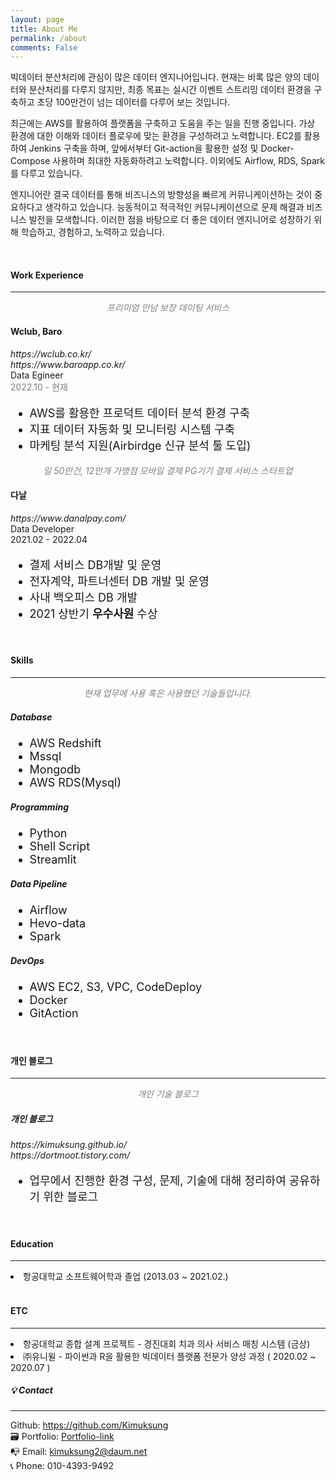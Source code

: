 ```yaml
---
layout: page
title: About Me
permalink: /about
comments: False
---
```


<div class="row justify-content-between">
<div class="col-md-8 pr-5">

<p>
빅데이터 분산처리에 관심이 많은 데이터 엔지니어입니다. 현재는 비록 많은 양의 데이터와 분산처리를 다루지 않지만, 최종 목표는 실시간 이벤트 스트리밍 데이터 환경을 구축하고 초당 100만건이 넘는 데이터를 다루어 보는 것입니다.
</p>

<p>
최근에는 AWS를 활용하여 플랫폼을 구축하고 도움을 주는 일을 진행 중입니다. 가상 환경에 대한 이해와 데이터 플로우에 맞는 환경을 구성하려고 노력합니다. EC2를 활용하여 Jenkins 구축을 하며, 앞에서부터 Git-action을 활용한 설정 및 Docker-Compose 사용하며 최대한 자동화하려고 노력합니다. 이외에도 Airflow, RDS, Spark를 다루고 있습니다. 
</p>

<p>
엔지니어란 결국 데이터를 통해 비즈니스의 방향성을 빠르게 커뮤니케이션하는 것이 중요하다고 생각하고 있습니다. 능동적이고 적극적인 커뮤니케이션으로 문제 해결과 비즈니스 발전을 모색합니다. 이러한 점을 바탕으로 더 좋은 데이터 엔지니어로 성장하기 위해 학습하고, 경험하고, 노력하고 있습니다.
</p>

<br>
<!-- <p class="mb-5"><img class="shadow-lg" src="{{site.baseurl}}/assets/images/mediumish-jekyll-template.png" alt="jekyll template mediumish" /></p>-->
<h4>Work Experience</h4>
<hr>
<div class="subheading mb-3" style="color: gray; text-align: center; font-style: italic;">프리미엄 만남 보장 데이팅 서비스</div>
<div class="row clearfix">
    <div class="col-xs-12 col-sm-12 col-md-5 no-print">
        <h4 class="mb-0">Wclub, Baro</h4>
        <div style="font-style: italic; margin-bottom: 0px;">https://wclub.co.kr/</div>
        <div style="font-style: italic;">https://www.baroapp.co.kr/</div>
        <div class="subheading mb-3" >Data Egineer</div>
        <div class="subheading mb-3" style="color: gray;">2022.10 - 현재</div>
    </div>
<div class="col-xs-12 col-sm-12 col-md-7 col-print-12">
    <ul style="font-size: 18px;">
        <li>AWS를 활용한 프로덕트 데이터 분석 환경 구축</li>
        <li>지표 데이터 자동화 및 모니터링 시스템 구축</li>
        <li>마케팅 분석 지원(Airbirdge 신규 분석 툴 도입)</li>
    </ul>
    </div>
</div>
<div class="subheading mb-3" style="color: gray; text-align: center; font-style: italic;">일 50만건, 12만개 가맹점 모바일 결제 PG기기 결제 서비스 스타트업</div>
<div class="row clearfix">
    <div class="col-xs-12 col-sm-12 col-md-5 no-print">
        <h4 class="mb-0">다날</h4>
        <div style="font-style: italic; margin-bottom: 0px;">https://www.danalpay.com/</div>
        <div class="subheading mb-3" >Data Developer</div>
        <div class="subheading mb-3">2021.02 - 2022.04</div>
    </div>
<div class="col-xs-12 col-sm-12 col-md-7 col-print-12">
    <ul style="font-size: 18px;">
        <li>결제 서비스 DB개발 및 운영</li>
        <li>전자계약, 파트너센터 DB 개발 및 운영</li>
        <li>사내 백오피스 DB 개발</li>
        <li>2021 상반기 <strong>우수사원</strong> 수상</li>
    </ul>
    </div>
</div>
<br>

<h4>Skills</h4>
<hr>
<div class="subheading mb-3" style="color: gray; text-align: center; font-style: italic;">현재 업무에 사용 혹은 사용했던 기술들입니다.</div>
<div class="row clearfix">
    <div class="col-xs-12 col-sm-12 col-md-5 no-print">
        <h5 class="mb-0">Database</h5>
    </div>
    <div class="col-xs-12 col-sm-12 col-md-7 col-print-12">
        <ul style="font-size: 18px;">
            <li>AWS Redshift</li>
            <li>Mssql</li>
            <li>Mongodb</li>
            <li>AWS RDS(Mysql)</li>
        </ul>
        </div>
    <div class="col-xs-12 col-sm-12 col-md-5 no-print">
        <h5 class="mb-0">Programming</h5>
    </div>
    <div class="col-xs-12 col-sm-12 col-md-7 col-print-12">
        <ul style="font-size: 18px;">
            <li>Python</li>
            <li>Shell Script</li>
            <li>Streamlit</li>
        </ul>
        </div>
    <div class="col-xs-12 col-sm-12 col-md-5 no-print">
        <h5 class="mb-0">Data Pipeline</h5>
    </div>
    <div class="col-xs-12 col-sm-12 col-md-7 col-print-12">
        <ul style="font-size: 18px;">
            <li>Airflow</li>
            <li>Hevo-data</li>
            <li>Spark</li>
        </ul>
        </div>
    <div class="col-xs-12 col-sm-12 col-md-5 no-print">
        <h5 class="mb-0">DevOps</h5>
    </div>
    <div class="col-xs-12 col-sm-12 col-md-7 col-print-12">
        <ul style="font-size: 18px;">
            <li>AWS EC2, S3, VPC, CodeDeploy</li>
            <li>Docker</li>
            <li>GitAction</li>
        </ul>
        </div>
</div>
<br>

<h4>개인 블로그</h4>
<hr>
<div class="subheading mb-3" style="color: gray; text-align: center; font-style: italic;">개인 기술 블로그</div>
<div class="row clearfix">
    <div class="col-xs-12 col-sm-12 col-md-5 no-print">
        <h5 class="mb-0">개인 블로그</h5>
        <div style="font-style: italic; margin-bottom: 0px;">https://kimuksung.github.io/</div>
        <div style="font-style: italic; margin-bottom: 0px;">https://dortmoot.tistory.com/</div>
    </div>
    <div class="col-xs-12 col-sm-12 col-md-7 col-print-12">
        <ul style="font-size: 18px;">
            <li>업무에서 진행한 환경 구성, 문제, 기술에 대해 정리하여 공유하기 위한 블로그</li>
        </ul>
        </div>
</div>

<br>

<h4>Education</h4>
<hr>
<div>
    <li>항공대학교 소프트웨어학과 졸업 (2013.03 ~ 2021.02.)</li>
</div>
<br>

<h4>ETC</h4>
<hr>
<div>
    <li>항공대학교 종합 설계 프로젝트 - 경진대회 치과 의사 서비스 매칭 시스템 (금상)</li>
    <li>㈜유니윌  - 파이썬과 R을 활용한 빅데이터 플랫폼 전문가 양성 과정 ( 2020.02 ~ 2020.07 )</li>
</div>

</div>

<div class="col-md-4">
<div class="sticky-top sticky-top-80">
<div class="contact">
<h5>💡 Contact</h5>
<hr>
<div class="contact-item">
    <i class="fab fa-github"></i> Github: <a href="https://github.com/Kimuksung" target="_blank">https://github.com/Kimuksung</a>
</div>
<div class="contact-item">
    🗃️ Portfolio: <a href="https://economic-element-fbb.notion.site/8b383b0c6c1247f086592542e79ffb51?pvs=4" target="_blank">Portfolio-link</a>
</div>
<div class="contact-item">
    📭 Email: <a href="mailto:kimuksung2@daum.net">kimuksung2@daum.net</a>
</div>
<div class="contact-item">
    📞 Phone: 010-4393-9492
</div>


</div>
</div>
</div>
</div>

